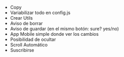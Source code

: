 - Copy
- Variabilizar todo en config.js
- Crear Utils
- Aviso de borrar
- Aviso de guardar (en el mismo botón: sure? yes/no)
- App Mobile simple donde ver los cambios
- Posibilidad de ocultar
- Scroll Automático
- Suscribirse